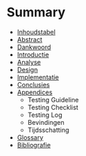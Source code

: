# Summary

* [Inhoudstabel](SUMMARY.md)
* [Abstract](README.md)
* [Dankwoord](Scriptie/Dankwoord.md)
* [Introductie](Scriptie/Introductie/Introductie.md)
* [Analyse](Scriptie/Technisch/AnalyseVereisten.md)
* [Design](Scriptie/Technisch/Design.md)
* [Implementatie](Scriptie/Technisch/Implementatie.md)
* [Conclusies](Scriptie/Technisch/Conclusies.md)
* [Appendices](Scriptie/Technisch/Appendices.md)
   * Testing Guideline
   * Testing Checklist
   * Testing Log
   * Bevindingen
   * Tijdsschatting
* [Glossary](GLOSSARY.md)
* [Bibliografie](Scriptie/Bibliografie.md)

